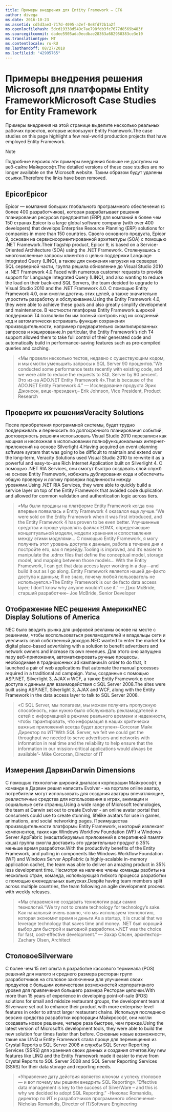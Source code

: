 ```yaml
---
title: Примеры внедрения для Entity Framework — EF6
author: divega
ms.date: 2016-10-23
ms.assetid: cd5d3ae3-717d-4095-a2ef-0e8fd72b1a2f
ms.openlocfilehash: 5dcd19338d549c7ae798fdb3fc7677d8569b483f
ms.sourcegitcommit: dadee5905ada9ecdbae28363a682950383ce3e10
ms.translationtype: MT
ms.contentlocale: ru-RU
ms.lasthandoff: 08/27/2018
ms.locfileid: "42995765"
---
```

# <a name="microsoft-case-studies-for-entity-framework"></a><span data-ttu-id="b0e7d-102">Примеры внедрения решения Microsoft для платформы Entity Framework</span><span class="sxs-lookup"><span data-stu-id="b0e7d-102">Microsoft Case Studies for Entity Framework</span></span>
<span data-ttu-id="b0e7d-103">Примеры внедрения на этой странице выделите несколько реальных рабочих проектов, которые используют Entity Framework.</span><span class="sxs-lookup"><span data-stu-id="b0e7d-103">The case studies on this page highlight a few real-world production projects that have employed Entity Framework.</span></span>
> [!NOTE]
> <span data-ttu-id="b0e7d-104">Подробные версиях эти примеры внедрения больше не доступны на веб-сайте Майкрософт.</span><span class="sxs-lookup"><span data-stu-id="b0e7d-104">The detailed versions of these case studies are no longer available on the Microsoft website.</span></span> <span data-ttu-id="b0e7d-105">Таким образом будут удалены ссылки.</span><span class="sxs-lookup"><span data-stu-id="b0e7d-105">Therefore the links have been removed.</span></span>

## <a name="epicor"></a><span data-ttu-id="b0e7d-106">Epicor</span><span class="sxs-lookup"><span data-stu-id="b0e7d-106">Epicor</span></span>
<span data-ttu-id="b0e7d-107">Epicor — компания больших глобального программного обеспечения (с более 400 разработчиков), которая разрабатывает решения планирования ресурсов предприятия (ERP) для компаний в более чем 150 странах.</span><span class="sxs-lookup"><span data-stu-id="b0e7d-107">Epicor is a large global software company (with over 400 developers) that develops Enterprise Resource Planning (ERP) solutions for companies in more than 150 countries.</span></span>
<span data-ttu-id="b0e7d-108">Своего основного продукта, Epicor 9, основан на сервисноориентированной архитектуры (SOA) с помощью .NET Framework.</span><span class="sxs-lookup"><span data-stu-id="b0e7d-108">Their flagship product, Epicor 9, is based on a Service-Oriented Architecture (SOA) using the .NET Framework.</span></span>
<span data-ttu-id="b0e7d-109">Столкнувшись с многочисленные запросы клиентов с целью поддержки Language Integrated Query (LINQ), а также для снижения нагрузки на серверах SQL серверной части, группа решила обновление до Visual Studio 2010 и .NET Framework 4.0.</span><span class="sxs-lookup"><span data-stu-id="b0e7d-109">Faced with numerous customer requests to provide support for Language Integrated Query (LINQ), and also wanting to reduce the load on their back-end SQL Servers, the team decided to upgrade to Visual Studio 2010 and the .NET Framework 4.0.</span></span>
<span data-ttu-id="b0e7d-110">С помощью Entity Framework 4.0, они смогли достичь этих целей, а также значительно упростить разработку и обслуживание.</span><span class="sxs-lookup"><span data-stu-id="b0e7d-110">Using the Entity Framework 4.0, they were able to achieve these goals and also greatly simplify development and maintenance.</span></span>
<span data-ttu-id="b0e7d-111">В частности платформа Entity Framework широкой поддержкой T4 позволили бы им полный контроль над их созданный код и автоматически встраивать функции сохранения производительности, например предварительно скомпилированных запросов и кэширование.</span><span class="sxs-lookup"><span data-stu-id="b0e7d-111">In particular, the Entity Framework’s rich T4 support allowed them to take full control of their generated code and automatically build in performance-saving features such as pre-compiled queries and caching.</span></span>

> <span data-ttu-id="b0e7d-112">«Мы провели несколько тестов, недавно с существующим кодом, и мы смогли уменьшить запросы к SQL Server 90 процентов.</span><span class="sxs-lookup"><span data-stu-id="b0e7d-112">“We conducted some performance tests recently with existing code, and we were able to reduce the requests to SQL Server by 90 percent.</span></span>
<span data-ttu-id="b0e7d-113">Это из-за ADO.NET Entity Framework 4».</span><span class="sxs-lookup"><span data-stu-id="b0e7d-113">That is because of the ADO.NET Entity Framework 4.”</span></span> <span data-ttu-id="b0e7d-114">— Исследование продукта Эрик Джонсон, вице-президент,</span><span class="sxs-lookup"><span data-stu-id="b0e7d-114">– Erik Johnson, Vice President, Product Research</span></span>  

## <a name="veracity-solutions"></a><span data-ttu-id="b0e7d-115">Проверите их решения</span><span class="sxs-lookup"><span data-stu-id="b0e7d-115">Veracity Solutions</span></span>
<span data-ttu-id="b0e7d-116">После приобретения программной системы, будет трудно поддерживать и переносить по долгосрочного планирования событий, достоверность решения использовать Visual Studio 2010 перезаписи как мощная и несложная в использовании полнофункциональных интернет-приложений на основе Silverlight 4.</span><span class="sxs-lookup"><span data-stu-id="b0e7d-116">Having acquired an event-planning software system that was going to be difficult to maintain and extend over the long-term, Veracity Solutions used Visual Studio 2010 to re-write it as a powerful and easy-to-use Rich Internet Application built on Silverlight 4.</span></span>
<span data-ttu-id="b0e7d-117">С помощью .NET RIA Services, они смогут быстро создавать слой служб на основе Entity Framework, избежать дублирования кода и обеспечить общую проверку и логику проверки подлинности между уровнями.</span><span class="sxs-lookup"><span data-stu-id="b0e7d-117">Using .NET RIA Services, they were able to quickly build a service layer on top of the Entity Framework that avoided code duplication and allowed for common validation and authentication logic across tiers.</span></span>  

> <span data-ttu-id="b0e7d-118">«Мы были проданы на платформе Entity Framework когда она впервые появилась и Entity Framework 4 оказался еще лучше.</span><span class="sxs-lookup"><span data-stu-id="b0e7d-118">“We were sold on the Entity Framework when it was first introduced, and the Entity Framework 4 has proven to be even better.</span></span>
<span data-ttu-id="b0e7d-119">Улучшенные средства и проще управлять файлах EDMX, определяющие концептуальной модели, модели хранения и сопоставления между этими моделями... С помощью Entity Framework, я могу получить этот уровень доступа к данным, работа в течение дня и постройте его, как я перейду.</span><span class="sxs-lookup"><span data-stu-id="b0e7d-119">Tooling is improved, and it’s easier to manipulate the .edmx files that define the conceptual model, storage model, and mapping between those models... With the Entity Framework, I can get that data access layer working in a day—and build it out as I go along.</span></span>
<span data-ttu-id="b0e7d-120">Entity Framework является нашей де-факто доступа к данным; Я не знаю, почему любой пользователь не используется.»</span><span class="sxs-lookup"><span data-stu-id="b0e7d-120">The Entity Framework is our de facto data access layer; I don’t know why anyone wouldn’t use it.”</span></span> <span data-ttu-id="b0e7d-121">— Джо McBride, старший разработчик</span><span class="sxs-lookup"><span data-stu-id="b0e7d-121">– Joe McBride, Senior Developer</span></span>

## <a name="nec-display-solutions-of-america"></a><span data-ttu-id="b0e7d-122">Отображение NEC решения Америки</span><span class="sxs-lookup"><span data-stu-id="b0e7d-122">NEC Display Solutions of America</span></span>
<span data-ttu-id="b0e7d-123">NEC было вводить рынка для цифровой рекламы основе на месте с решением, чтобы воспользоваться рекламодателей и владельцы сети и увеличить свой собственный доходов.</span><span class="sxs-lookup"><span data-stu-id="b0e7d-123">NEC wanted to enter the market for digital place-based advertising with a solution to benefit advertisers and network owners and increase its own revenues.</span></span>
<span data-ttu-id="b0e7d-124">Для этого оно запущено пару веб-приложения, автоматизировать ручные процессы, необходимые в традиционных ad кампании.</span><span class="sxs-lookup"><span data-stu-id="b0e7d-124">In order to do that, it launched a pair of web applications that automate the manual processes required in a traditional ad campaign.</span></span>
<span data-ttu-id="b0e7d-125">Узлы, созданные с помощью ASP.NET, Silverlight 3, AJAX и WCF, а также Entity Framework в слое доступа к данным для взаимодействия с SQL Server 2008.</span><span class="sxs-lookup"><span data-stu-id="b0e7d-125">The sites were built using ASP.NET, Silverlight 3, AJAX and WCF, along with the Entity Framework in the data access layer to talk to SQL Server 2008.</span></span>

> <span data-ttu-id="b0e7d-126">«С SQL Server, мы полагаем, мы можем получить пропускную способность, нам нужно было обслуживать рекламодателей и сетей с информацией в режиме реального времени и надежности, чтобы гарантировать, что информация в наших критически важных приложений всегда будет доступен»-Corcoran Майк Директор по ИТ</span><span class="sxs-lookup"><span data-stu-id="b0e7d-126">“With SQL Server, we felt we could get the throughput we needed to serve advertisers and networks with information in real time and the reliability to help ensure that the information in our mission-critical applications would always be available”- Mike Corcoran, Director of IT</span></span>

## <a name="darwin-dimensions"></a><span data-ttu-id="b0e7d-127">Измерения Дарвин</span><span class="sxs-lookup"><span data-stu-id="b0e7d-127">Darwin Dimensions</span></span>
<span data-ttu-id="b0e7d-128">С помощью технологии широкий диапазон корпорации Майкрософт, в команде в Дарвин решил написать Evolver - на портале online аватар, потребители могут использовать для создания аватары впечатляющие, реалистичные средства для использования в играх, анимации и социальные сети страниц.</span><span class="sxs-lookup"><span data-stu-id="b0e7d-128">Using a wide range of Microsoft technologies, the team at Darwin set out to create Evolver - an online avatar portal that consumers could use to create stunning, lifelike avatars for use in games, animations, and social networking pages.</span></span>
<span data-ttu-id="b0e7d-129">Преимущества производительности платформы Entity Framework, и который извлекает компонентов, таких как Windows Workflow Foundation (WF) и Windows Server AppFabric (масштабируемых приложений в оперативной памяти кэша) группа смогла доставить это удивительные продукт в 35% меньше время разработки.</span><span class="sxs-lookup"><span data-stu-id="b0e7d-129">With the productivity benefits of the Entity Framework, and pulling in components like Windows Workflow Foundation (WF) and Windows Server AppFabric (a highly-scalable in-memory application cache), the team was able to deliver an amazing product in 35% less development time.</span></span>
<span data-ttu-id="b0e7d-130">Несмотря на наличие члены команды разбиты на несколько стран, команда, использующая гибкого процесса разработки с помощью еженедельных выпусках.</span><span class="sxs-lookup"><span data-stu-id="b0e7d-130">Despite having team members split across multiple countries, the team following an agile development process with weekly releases.</span></span>

 > <span data-ttu-id="b0e7d-131">«Мы стараемся не создавать технологии ради самих технологий.</span><span class="sxs-lookup"><span data-stu-id="b0e7d-131">“We try not to create technology for technology’s sake.</span></span> <span data-ttu-id="b0e7d-132">Как начальный очень важно, что мы используем технологию, которая экономит время и деньги.</span><span class="sxs-lookup"><span data-stu-id="b0e7d-132">As a startup, it is crucial that we leverage technology that saves time and money.</span></span>
 <span data-ttu-id="b0e7d-133">.NET был хороший выбор для быстрой и выгодной разработки.»</span><span class="sxs-lookup"><span data-stu-id="b0e7d-133">.NET was the choice for fast, cost-effective development.”</span></span> <span data-ttu-id="b0e7d-134">— Захар Олсен, архитектор</span><span class="sxs-lookup"><span data-stu-id="b0e7d-134">– Zachary Olsen, Architect</span></span>  

## <a name="silverware"></a><span data-ttu-id="b0e7d-135">Столовое</span><span class="sxs-lookup"><span data-stu-id="b0e7d-135">Silverware</span></span>
<span data-ttu-id="b0e7d-136">С более чем 15 лет опыта в разработке кассового терминала (POS) решений для малого и среднего размера ресторан групп разработчиков на столовое заключении для улучшения своих продуктов с большим количеством возможностей корпоративного уровня для привлечения большего размера Ресторан цепочки.</span><span class="sxs-lookup"><span data-stu-id="b0e7d-136">With more than 15 years of experience in developing point-of-sale (POS) solutions for small and midsize restaurant groups, the development team at Silverware set out to enhance their product with more enterprise-level features in order to attract larger restaurant chains.</span></span>
<span data-ttu-id="b0e7d-137">Используя последнюю версию средства разработки корпорации Майкрософт, они могли создавать новое решение, четыре раза быстрее, чем прежде.</span><span class="sxs-lookup"><span data-stu-id="b0e7d-137">Using the latest version of Microsoft’s development tools, they were able to build the new solution four times faster than before.</span></span>
<span data-ttu-id="b0e7d-138">Основные новые возможности, такие как LINQ и Entity Framework стала проще для перемещения из Crystal Reports в SQL Server 2008 и службы SQL Server Reporting Services (SSRS) для хранения своих данных и создания отчетов.</span><span class="sxs-lookup"><span data-stu-id="b0e7d-138">Key new features like LINQ and the Entity Framework made it easier to move from Crystal Reports to SQL Server 2008 and SQL Server Reporting Services (SSRS) for their data storage and reporting needs.</span></span>

> <span data-ttu-id="b0e7d-139">«Управление дату действия является ключом к успеху столовое — и вот почему мы решили внедрить SQL Reporting».</span><span class="sxs-lookup"><span data-stu-id="b0e7d-139">“Effective data management is key to the success of SilverWare – and this is why we decided to adopt SQL Reporting.”</span></span> <span data-ttu-id="b0e7d-140">-Николас Romanidis, директор по ИТ и разработчиков программного обеспечения</span><span class="sxs-lookup"><span data-stu-id="b0e7d-140">- Nicholas Romanidis, Director of IT/Software Engineering</span></span>
